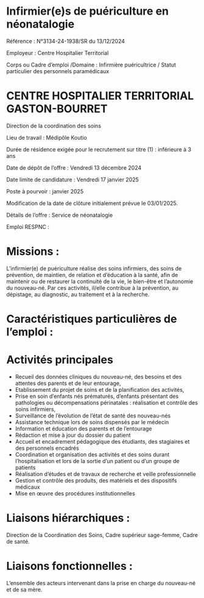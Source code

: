 # Infirmier(e)s de puériculture en néonatalogie

Référence : N°3134-24-1938/SR du 13/12/2024

Employeur : Centre Hospitalier Territorial

Corps ou Cadre d’emploi /Domaine : Infirmière puéricultrice / Statut particulier des personnels paramédicaux

# CENTRE HOSPITALIER TERRITORIAL GASTON-BOURRET

Direction de la coordination des soins

Lieu de travail : Médipôle Koutio

Durée de résidence exigée pour le recrutement sur titre (1) : inférieure à 3 ans

Date de dépôt de l’offre : Vendredi 13 décembre 2024

Date limite de candidature : Vendredi 17 janvier 2025

Poste à pourvoir : janvier 2025

Modification de la date de clôture initialement prévue le 03/01/2025.

Détails de l’offre : Service de néonatalogie

Emploi RESPNC :

# Missions :

L’infirmier(e) de puériculture réalise des soins infirmiers, des soins de prévention, de maintien, de relation et d’éducation à la santé, afin de maintenir ou de restaurer la continuité de la vie, le bien-être et l’autonomie du nouveau-né. Par ces activités, il/elle contribue à la prévention, au dépistage, au diagnostic, au traitement et à la recherche.

# Caractéristiques particulières de l’emploi :

# Activités principales

- Recueil des données cliniques du nouveau-né, des besoins et des attentes des parents et de leur entourage,
- Etablissement du projet de soins et de la planification des activités,
- Prise en soin d’enfants nés prématurés, d’enfants présentant des pathologies ou décompensations périnatales : réalisation et contrôle des soins infirmiers,
- Surveillance de l’évolution de l’état de santé des nouveau-nés
- Assistance technique lors de soins dispensés par le médecin
- Information et éducation des parents et de l’entourage
- Rédaction et mise à jour du dossier du patient
- Accueil et encadrement pédagogique des étudiants, des stagiaires et des personnels encadrés
- Coordination et organisation des activités et des soins durant l’hospitalisation et lors de la sortie d’un patient ou d’un groupe de patients
- Réalisation d’études et de travaux de recherche et veille professionnelle
- Gestion et contrôle des produits, des matériels et des dispositifs médicaux
- Mise en œuvre des procédures institutionnelles

# Liaisons hiérarchiques :

Direction de la Coordination des Soins, Cadre supérieur sage-femme, Cadre de santé.

# Liaisons fonctionnelles :

L’ensemble des acteurs intervenant dans la prise en charge du nouveau-né et de sa mère.
